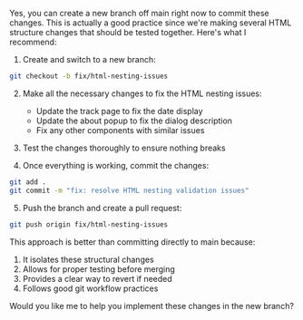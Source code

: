 Yes, you can create a new branch off main right now to commit these changes. This is actually a good practice since we're making several HTML structure changes that should be tested together. Here's what I recommend:

1. Create and switch to a new branch:
```bash
git checkout -b fix/html-nesting-issues
```

2. Make all the necessary changes to fix the HTML nesting issues:
   - Update the track page to fix the date display
   - Update the about popup to fix the dialog description
   - Fix any other components with similar issues

3. Test the changes thoroughly to ensure nothing breaks

4. Once everything is working, commit the changes:
```bash
git add .
git commit -m "fix: resolve HTML nesting validation issues"
```

5. Push the branch and create a pull request:
```bash
git push origin fix/html-nesting-issues
```

This approach is better than committing directly to main because:
1. It isolates these structural changes
2. Allows for proper testing before merging
3. Provides a clear way to revert if needed
4. Follows good git workflow practices

Would you like me to help you implement these changes in the new branch?
